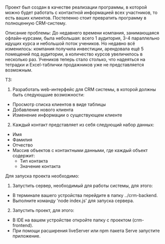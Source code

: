 Проект был создан в качестве реализации программы, в которой можно будет работать с контактной информацией всех участников, то есть ваших клиентов. Постепенно стоит превратить программу в полноценную CRM-систему.

Описание проблемы:
До недавнего времени компания, занимающаяся офлайн-курсами, была небольшая: всего 1 аудитория, 3-4 параллельно идущих курса и небольшой поток учеников. Но недавно всё изменилось: компания получила инвестиции, арендовала ещё 5 помещений под аудитории, а количество курсов увеличилось в несколько раз. Учеников теперь стало столько, что надеяться на тетрадки и Excel-таблички продажников уже не представляется возможным.

ТЗ:

1. Разработать web-интерфейс для CRM системы, в которой должны быть следующшие возможности:
  - Просмотр списка клиентов в виде таблицы
  - Добавление нового клиента
  - Изменение информации о существующем клиенте
  
2. Каждый контакт представляет из себя следующий набор данных:
  - Имя
  - Фамилия
  - Отчество
  - Массив объектов с контактными данными, где каждый объект содержит:
    - Тип контакта
    - Значение контакта
    
    
   
Для запуска проекта необходимо:

1. Запустить сервер, необходимый для работы системы, для этого:
  - В терминале вашего устройства перейдите в папку ../crm-backend.
  - Выполните команду 'node index.js' для запуска сервера.
2. Запустить проект, для этого:
  - В IDE на вашем устройстве откройте папку с проектом (crm-frontend).
  - При помощи расширения liveServer или npm пакета Serve запустите приложение.
